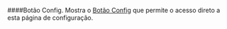 ####Botão Config.
Mostra o [Botão Config](/buttons#button_config) que permite o acesso direto a esta página de configuração.